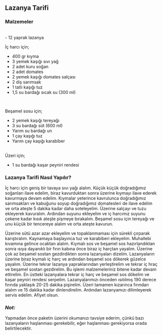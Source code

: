  ## Lazanya Tarifi
 
 ###  Malzemeler
 </br>
- 12 yaprak lazanya
</br>

İç harcı için;

-	400 gr kıyma
-	3 yemek kaşığı sıvı yağ
-	2 adet kuru soğan
-	2 adet domates
-	2 yemek kaşığı domates salçası
-	2 diş sarımsak
-	1 tatlı kaşığı tuz
-	1,5 su bardağı sıcak su (300 ml)

</br>

Beşamel sosu için;

-	2 yemek kaşığı tereyağı
-	3 su bardağı süt (600 ml)
-	Yarım su bardağı un
-	1 çay kaşığı tuz
-	Yarım çay kaşığı karabiber

</br>
Üzeri için;

-	1 su bardağı kaşar peyniri rendesi


 ### Lazanya Tarifi Nasıl Yapılır?


İç harcı için geniş bir tavaya sıvı yağı alalım. Küçük küçük doğradığımız soğanları ilave edelim, biraz kavurduktan sonra üzerine kıymayı ilave ederek kavurmaya devam edelim.
Kıymalar yeterince kavrulunca doğradığımız sarımsakları ve kabuğunu soyup doğradığımız domatesleri de ilave edelim ve orta ateşte 5 dakika kadar daha soteleyelim.
Üzerine salçayı ve tuzu ekleyerek kavuralım.
Ardından suyunu ekleyelim ve iç harcımız suyunu çekene kadar kısık ateşte pişmeye bırakalım.
Beşamel sosu için tereyağı ve unu küçük bir tencereye alalım ve orta ateşte kavurun.
 
Üzerine sütü azar azar ekleyelim ve topaklanmaması için sürekli çırparak karıştıralım.
Kaynamaya başlayınca tuz ve karabiberi ekleyelim. Muhallebi kıvamına gelince ocaktan alalım.
Kıymalı sos ve beşamel sos hazırlandıktan sonra ısıya dayanıklı bir fırın kabına önce biraz iç harçtan yayalım.
Üzerine çok az beşamel sostan gezdirdikten sonra lazanyaları dizelim.
Lazanyaların üzerine biraz kıymalı iç harç ve ardından beşamel sos dökerek güzelce yayalım.
Üzerine tekrar lazanya yapraklarından yerleştirelim ve tekrar iç hraç ve beşamel sostan gezdirelim. Bu işlemi malzemeleriniz bitene kadar devam ettirelim.
En üstteki lazanyalara tekrar iç harç ve beşamel sos dökelim ve kaşar peyniri rendesi serpelim.
Lazanyalarımızı önceden ısıtılmış 190 derece fırında yaklaşık 20-25 dakika pişirelim.
Üzeri tamamen kızarınca fırından alalım ve 15 dakika kadar dinlendirelim.
Ardından lazanyamızı dilimleyerek servis edelim. Afiyet olsun.
</br>

 ### *Not:* 
Yapmadan önce paketin üzerini okumanızı tavsiye ederim, çünkü bazı lazanyaların haşlanması gerekebilir, eğer haşlanması gerekiyorsa orada belirtilecektir.


